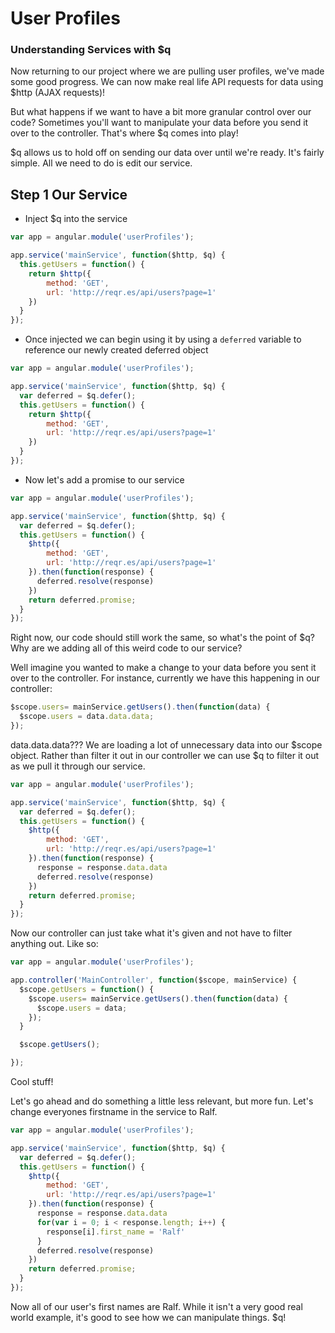 # User Profiles
### Understanding Services with $q
Now returning to our project where we are pulling user profiles, we've made some good progress. We can now make real life API requests for data using $http (AJAX requests)! 

But what happens if we want to have a bit more granular control over our code? Sometimes you'll want to manipulate your data before you send it over to the controller. That's where $q comes into play! 

$q allows us to hold off on sending our data over until we're ready. It's fairly simple. All we need to do is edit our service.

## Step 1 Our Service
- Inject $q into the service
``` javascript
var app = angular.module('userProfiles');

app.service('mainService', function($http, $q) {
  this.getUsers = function() {
    return $http({
        method: 'GET',
        url: 'http://reqr.es/api/users?page=1'
    })
  }
});
```

- Once injected we can begin using it by using a `deferred` variable to reference our newly created deferred object

``` javascript
var app = angular.module('userProfiles');

app.service('mainService', function($http, $q) {
  var deferred = $q.defer();
  this.getUsers = function() {
    return $http({
        method: 'GET',
        url: 'http://reqr.es/api/users?page=1'
    })
  }
});
```

- Now let's add a promise to our service

``` javascript
var app = angular.module('userProfiles');

app.service('mainService', function($http, $q) {
  var deferred = $q.defer();
  this.getUsers = function() {
    $http({
        method: 'GET',
        url: 'http://reqr.es/api/users?page=1'
    }).then(function(response) {
      deferred.resolve(response)
    })
    return deferred.promise;
  }
});
```

Right now, our code should still work the same, so what's the point of $q? Why are we adding all of this weird code to our service? 

Well imagine you wanted to make a change to your data before you sent it over to the controller. For instance, currently we have this happening in our controller:

``` javascript
$scope.users= mainService.getUsers().then(function(data) {
  $scope.users = data.data.data;
});
```

data.data.data??? We are loading a lot of unnecessary data into our $scope object. Rather than filter it out in our controller we can use $q to filter it out as we pull it through our service.

``` javascript
var app = angular.module('userProfiles');

app.service('mainService', function($http, $q) {
  var deferred = $q.defer();
  this.getUsers = function() {
    $http({
        method: 'GET',
        url: 'http://reqr.es/api/users?page=1'
    }).then(function(response) {
      response = response.data.data
      deferred.resolve(response)
    })
    return deferred.promise;
  }
});
```

Now our controller can just take what it's given and not have to filter anything out. Like so:

``` javascript
var app = angular.module('userProfiles');

app.controller('MainController', function($scope, mainService) {
  $scope.getUsers = function() {
    $scope.users= mainService.getUsers().then(function(data) {
      $scope.users = data;
    });
  }

  $scope.getUsers();

});
```

Cool stuff! 

Let's go ahead and do something a little less relevant, but more fun. Let's change everyones firstname in the service to Ralf.

``` javascript
var app = angular.module('userProfiles');

app.service('mainService', function($http, $q) {
  var deferred = $q.defer();
  this.getUsers = function() {
    $http({
        method: 'GET',
        url: 'http://reqr.es/api/users?page=1'
    }).then(function(response) {
      response = response.data.data
      for(var i = 0; i < response.length; i++) {
        response[i].first_name = 'Ralf'
      }
      deferred.resolve(response)
    })
    return deferred.promise;
  }
});
```

Now all of our user's first names are Ralf. While it isn't a very good real world example, it's good to see how we can manipulate things. $q! 


